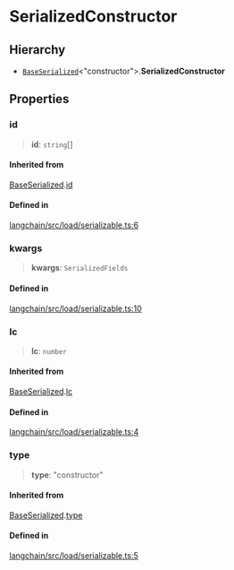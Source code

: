 SerializedConstructor
=====================

Hierarchy[](#hierarchy "Direct link to Hierarchy")
---------------------------------------------------

*   [`BaseSerialized`](/docs/api/load_serializable/interfaces/BaseSerialized)<"constructor"\>.**SerializedConstructor**

Properties[](#properties "Direct link to Properties")
------------------------------------------------------

### id[](#id "Direct link to id")

> **id**: `string`\[\]

#### Inherited from[](#inherited-from "Direct link to Inherited from")

[BaseSerialized](/docs/api/load_serializable/interfaces/BaseSerialized).[id](/docs/api/load_serializable/interfaces/BaseSerialized#id)

#### Defined in[](#defined-in "Direct link to Defined in")

[langchain/src/load/serializable.ts:6](https://github.com/hwchase17/langchainjs/blob/1c1274d/langchain/src/load/serializable.ts#L6)

### kwargs[](#kwargs "Direct link to kwargs")

> **kwargs**: `SerializedFields`

#### Defined in[](#defined-in-1 "Direct link to Defined in")

[langchain/src/load/serializable.ts:10](https://github.com/hwchase17/langchainjs/blob/1c1274d/langchain/src/load/serializable.ts#L10)

### lc[](#lc "Direct link to lc")

> **lc**: `number`

#### Inherited from[](#inherited-from-1 "Direct link to Inherited from")

[BaseSerialized](/docs/api/load_serializable/interfaces/BaseSerialized).[lc](/docs/api/load_serializable/interfaces/BaseSerialized#lc)

#### Defined in[](#defined-in-2 "Direct link to Defined in")

[langchain/src/load/serializable.ts:4](https://github.com/hwchase17/langchainjs/blob/1c1274d/langchain/src/load/serializable.ts#L4)

### type[](#type "Direct link to type")

> **type**: "constructor"

#### Inherited from[](#inherited-from-2 "Direct link to Inherited from")

[BaseSerialized](/docs/api/load_serializable/interfaces/BaseSerialized).[type](/docs/api/load_serializable/interfaces/BaseSerialized#type)

#### Defined in[](#defined-in-3 "Direct link to Defined in")

[langchain/src/load/serializable.ts:5](https://github.com/hwchase17/langchainjs/blob/1c1274d/langchain/src/load/serializable.ts#L5)